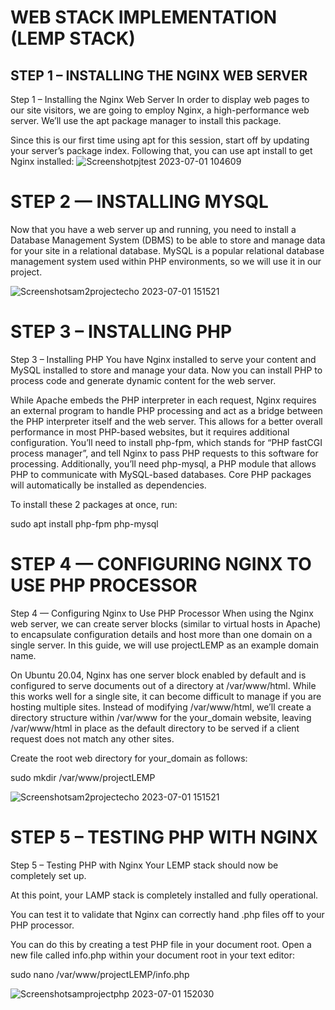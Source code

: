 
# WEB STACK IMPLEMENTATION (LEMP STACK)
## STEP 1 – INSTALLING THE NGINX WEB SERVER
Step 1 – Installing the Nginx Web Server
In order to display web pages to our site visitors, we are going to employ Nginx, a high-performance web server. We’ll use the apt package manager to install this package.

Since this is our first time using apt for this session, start off by updating your server’s package index. Following that, you can use apt install to get Nginx installed:
![Screenshotpjtest 2023-07-01 104609](https://github.com/Emevorboy/DevOps_project.samson/assets/103654905/a72a71e8-57d1-403d-a93b-61f401cdc450)



# STEP 2 — INSTALLING MYSQL
Now that you have a web server up and running, you need to install a Database Management System (DBMS) to be able to store and manage data for your site in a relational database. MySQL is a popular relational database management system used within PHP environments, so we will use it in our project.

![Screenshotsam2projectecho 2023-07-01 151521](https://github.com/Emevorboy/DevOps_project.samson/assets/103654905/a1741f2c-7005-424c-94e1-4e6b29dc33bb)

# STEP 3 – INSTALLING PHP
Step 3 – Installing PHP
You have Nginx installed to serve your content and MySQL installed to store and manage your data. Now you can install PHP to process code and generate dynamic content for the web server.

While Apache embeds the PHP interpreter in each request, Nginx requires an external program to handle PHP processing and act as a bridge between the PHP interpreter itself and the web server. This allows for a better overall performance in most PHP-based websites, but it requires additional configuration. You’ll need to install php-fpm, which stands for “PHP fastCGI process manager”, and tell Nginx to pass PHP requests to this software for processing. Additionally, you’ll need php-mysql, a PHP module that allows PHP to communicate with MySQL-based databases. Core PHP packages will automatically be installed as dependencies.

To install these 2 packages at once, run:

sudo apt install php-fpm php-mysql


# STEP 4 — CONFIGURING NGINX TO USE PHP PROCESSOR

Step 4 — Configuring Nginx to Use PHP Processor
When using the Nginx web server, we can create server blocks (similar to virtual hosts in Apache) to encapsulate configuration details and host more than one domain on a single server. In this guide, we will use projectLEMP as an example domain name.

On Ubuntu 20.04, Nginx has one server block enabled by default and is configured to serve documents out of a directory at /var/www/html. While this works well for a single site, it can become difficult to manage if you are hosting multiple sites. Instead of modifying /var/www/html, we’ll create a directory structure within /var/www for the your_domain website, leaving /var/www/html in place as the default directory to be served if a client request does not match any other sites.

Create the root web directory for your_domain as follows:

sudo mkdir /var/www/projectLEMP

![Screenshotsam2projectecho 2023-07-01 151521](https://github.com/Emevorboy/DevOps_project.samson/assets/103654905/c3a88135-03b5-4b1f-87ed-d6af9a6a99f8)

# STEP 5 – TESTING PHP WITH NGINX
Step 5 – Testing PHP with Nginx
Your LEMP stack should now be completely set up.

At this point, your LAMP stack is completely installed and fully operational.

You can test it to validate that Nginx can correctly hand .php files off to your PHP processor.

You can do this by creating a test PHP file in your document root. Open a new file called info.php within your document root in your text editor:

sudo nano /var/www/projectLEMP/info.php

![Screenshotsamprojectphp 2023-07-01 152030](https://github.com/Emevorboy/DevOps_project.samson/assets/103654905/9bc8de5f-a1b4-41c2-b71f-a85cf8ffb1f4)
